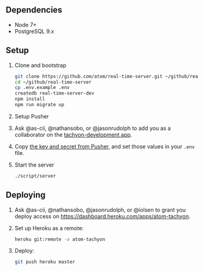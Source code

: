 ## Dependencies

- Node 7+
- PostgreSQL 9.x

## Setup

1. Clone and bootstrap

    ```sh
    git clone https://github.com/atom/real-time-server.git ~/github/real-time-server
    cd ~/github/real-time-server
    cp .env.example .env
    createdb real-time-server-dev
    npm install
    npm run migrate up
    ```

2. Setup Pusher
  1. Ask @as-cii, @nathansobo, or @jasonrudolph to add you as a collaborator on the [tachyon-development app](https://dashboard.pusher.com/apps/348824).
  2. Copy [the key and secret from Pusher](https://dashboard.pusher.com/apps/348824/keys), and set those values in your `.env` file.

3. Start the server

    ```sh
    ./script/server
    ```

## Deploying

1. Ask @as-cii, @nathansobo, @jasonrudolph, or @iolsen to grant you deploy access on https://dashboard.heroku.com/apps/atom-tachyon.

2. Set up Heroku as a remote:

    ```sh
    heroku git:remote -a atom-tachyon
    ```

3. Deploy:

    ```sh
    git push heroku master
    ```
